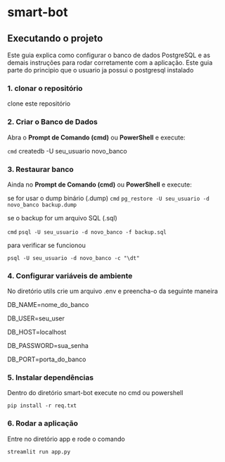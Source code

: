 # smart-bot

## Executando o projeto

Este guia explica como configurar o banco de dados PostgreSQL  e as demais instruções para rodar corretamente com a aplicação. Este guia parte do principio que o usuario ja possui o postgresql instalado 

### 1. clonar o repositório
clone este repositório

### 2. Criar o Banco de Dados  
Abra o **Prompt de Comando (cmd)** ou **PowerShell** e execute:  

```cmd```
createdb -U seu_usuario novo_banco

### 3. Restaurar banco 
Ainda no **Prompt de Comando (cmd)** ou **PowerShell** e execute:  


se for usar o dump binário (.dump)
```cmd```
```pg_restore -U seu_usuario -d novo_banco backup.dump```

se o backup for um arquivo SQL (.sql)

```cmd```
```psql -U seu_usuario -d novo_banco -f backup.sql```

para verificar se funcionou

```psql -U seu_usuario -d novo_banco -c "\dt"```


### 4. Configurar variáveis de ambiente
No diretório utils crie um arquivo .env e preencha-o da seguinte maneira

DB_NAME=nome_do_banco

DB_USER=seu_user

DB_HOST=localhost

DB_PASSWORD=sua_senha

DB_PORT=porta_do_banco


### 5. Instalar dependências

Dentro do diretório smart-bot execute no cmd ou powershell

```pip install -r req.txt```

### 6. Rodar a aplicação

Entre no diretório app e rode o comando

```streamlit run app.py```



